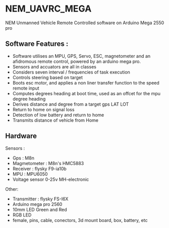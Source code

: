 # NEM_UAVRC_MEGA

NEM Unmanned Vehicle Remote Controlled software on Arduino Mega 2550 pro

## Software Features :

- Software utilises an MPU, GPS, Servo, ESC, magnetometer and an afidromous remote control, powered by an arduino mega pro.
- Sensors and accuators are all in classes
- Considers seven interval / frequencies of task execution
- Controls steering based on target 
- Boots esc motor, and applies a non liner transfer function to the speed remote input
- Computes degrees heading at boot time, used as an offcet for the mpu degree heading
- Derives distance and degree from a target gps LAT LOT
- Return to home on signal loss
- Detection of low battery and return to home
- Transmits distance of vehicle from Home

## Hardware

Sensors :

- Gps : M8n
- Magmetometer : M8n's HMC5883
- Receiver : flysky F9-ia10b
- MPU : MPU6050
- Voltage sensor 0-25v MH-electronic

Other: 
- Transmitter : flysky FS-I6X
- Arduino mega pro 2560 
- 10mm LED Green and Red
- RGB LED
- female, pins, cable, conectors, 3d mount board, box, battery, etc
